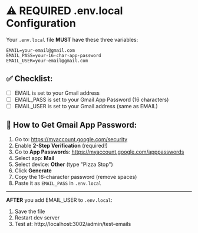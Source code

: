 # ⚠️ REQUIRED .env.local Configuration

Your `.env.local` file **MUST** have these three variables:

```env
EMAIL=your-email@gmail.com
EMAIL_PASS=your-16-char-app-password
EMAIL_USER=your-email@gmail.com
```

## ✅ Checklist:

- [ ] EMAIL is set to your Gmail address
- [ ] EMAIL_PASS is set to your Gmail App Password (16 characters)
- [ ] EMAIL_USER is set to your Gmail address (same as EMAIL)

## 🔧 How to Get Gmail App Password:

1. Go to: https://myaccount.google.com/security
2. Enable **2-Step Verification** (required!)
3. Go to **App Passwords**: https://myaccount.google.com/apppasswords
4. Select app: **Mail**
5. Select device: **Other** (type "Pizza Stop")
6. Click **Generate**
7. Copy the 16-character password (remove spaces)
8. Paste it as `EMAIL_PASS` in `.env.local`

---

**AFTER** you add EMAIL_USER to `.env.local`:
1. Save the file
2. Restart dev server
3. Test at: http://localhost:3002/admin/test-emails

